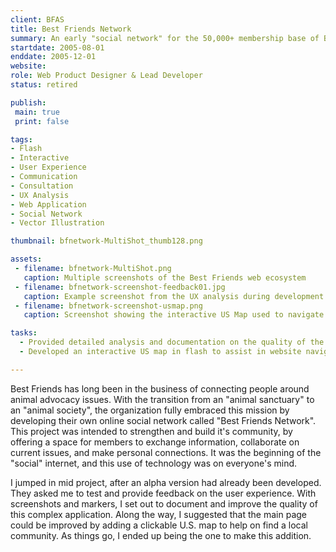 ```yaml
---
client: BFAS
title: Best Friends Network
summary: An early "social network" for the 50,000+ membership base of Best Friends Animal Society to exchange information, collaborate on current issues, and make personal connections.
startdate: 2005-08-01
enddate: 2005-12-01
website: 
role: Web Product Designer & Lead Developer
status: retired

publish: 
 main: true 
 print: false

tags:
- Flash
- Interactive
- User Experience
- Communication
- Consultation
- UX Analysis 
- Web Application
- Social Network
- Vector Illustration

thumbnail: bfnetwork-MultiShot_thumb128.png

assets: 
 - filename: bfnetwork-MultiShot.png
   caption: Multiple screenshots of the Best Friends web ecosystem
 - filename: bfnetwork-screenshot-feedback01.jpg
   caption: Example screenshot from the UX analysis during development of the BF Network 
 - filename: bfnetwork-screenshot-usmap.png
   caption: Screenshot showing the interactive US Map used to navigate to the communities of the BF Network.

tasks: 
  - Provided detailed analysis and documentation on the quality of the user experience of   the developing Best Friends Network web application.
  - Developed an interactive US map in flash to assist in website navigation

---
```

Best Friends has long been in the business of connecting people around animal advocacy issues. With the transition from an "animal sanctuary" to an "animal society", the organization fully embraced this mission by developing their own online social network called "Best Friends Network". This project was intended to strengthen and build it's community, by offering a space for members to exchange information, collaborate on current issues, and make personal connections. It was the beginning of the "social" internet, and this use of technology was on everyone's mind.

I jumped in mid project, after an alpha version had already been developed. They asked me to test and provide feedback on the user experience. With screenshots and markers, I set out to document and improve the quality of this complex application.  Along the way, I suggested that the main page could be improved by adding a clickable U.S. map to help on find a local community. As things go, I ended up being the one to make this addition.


